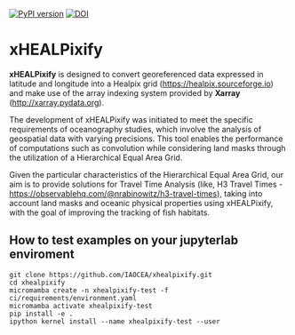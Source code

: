 [![PyPI version](https://img.shields.io/pypi/v/xhealpixify.svg)](https://pypi.org/project/xhealpixify)
[![DOI](https://zenodo.org/badge/DOI/10.5281/zenodo.15050695.svg)](https://doi.org/10.5281/zenodo.15050695)

# xHEALPixify

**xHEALPixify** is designed to convert georeferenced data expressed in latitude and longitude into a Healpix grid (https://healpix.sourceforge.io) and make use of the array indexing system provided by **Xarray** (http://xarray.pydata.org).

The development of xHEALPixify was initiated to meet the specific requirements of oceanography studies, which involve the analysis of geospatial data with varying precisions. This tool enables the performance of computations such as convolution while considering land masks through the utilization of a Hierarchical Equal Area Grid.

Given the particular characteristics of the Hierarchical Equal Area Grid, our aim is to provide solutions for Travel Time Analysis (like, H3 Travel Times - https://observablehq.com/@nrabinowitz/h3-travel-times), taking into account land masks and oceanic physical properties using xHEALPixify, with the goal of improving the tracking of fish habitats.

## How to test examples on your jupyterlab enviroment

```
git clone https://github.com/IAOCEA/xhealpixify.git
cd xhealpixify
micromamba create -n xhealpixify-test -f ci/requirements/environment.yaml
micromamba activate xhealpixify-test
pip install -e .
ipython kernel install --name xhealpixify-test --user

```
